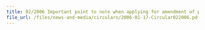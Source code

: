 ```yaml
---
title: 02/2006 Important point to note when applying for amendment of permit after office hours for clearance of goods at Air-Cargo Checkpoints
file_url: /files/news-and-media/circulars/2006-01-17-Circular022006.pdf
---
```

